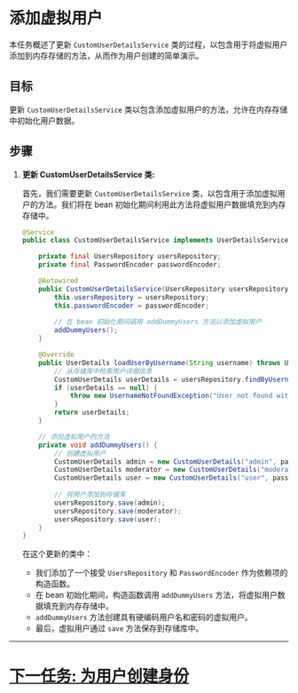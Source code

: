 # 添加虚拟用户

本任务概述了更新 `CustomUserDetailsService` 类的过程，以包含用于将虚拟用户添加到内存存储的方法，从而作为用户创建的简单演示。

## 目标

更新 `CustomUserDetailsService` 类以包含添加虚拟用户的方法，允许在内存存储中初始化用户数据。

## 步骤

1. **更新 CustomUserDetailsService 类:**

   首先，我们需要更新 `CustomUserDetailsService` 类，以包含用于添加虚拟用户的方法。我们将在 bean 初始化期间利用此方法将虚拟用户数据填充到内存存储中。

   ```java
   @Service
   public class CustomUserDetailsService implements UserDetailsService {

       private final UsersRepository usersRepository;
       private final PasswordEncoder passwordEncoder;

       @Autowired
       public CustomUserDetailsService(UsersRepository usersRepository, PasswordEncoder passwordEncoder) {
           this.usersRepository = usersRepository;
           this.passwordEncoder = passwordEncoder;
           
           // 在 bean 初始化期间调用 addDummyUsers 方法以添加虚拟用户
           addDummyUsers();
       }

       @Override
       public UserDetails loadUserByUsername(String username) throws UsernameNotFoundException {
           // 从存储库中检索用户详细信息
           CustomUserDetails userDetails = usersRepository.findByUsername(username);
           if (userDetails == null) {
               throw new UsernameNotFoundException("User not found with username: " + username);
           }
           return userDetails;
       }

       // 添加虚拟用户的方法
       private void addDummyUsers() {
           // 创建虚拟用户
           CustomUserDetails admin = new CustomUserDetails("admin", passwordEncoder.encode("admin"), true, true, true, true);
           CustomUserDetails moderator = new CustomUserDetails("moderator", passwordEncoder.encode("moderator"), true, true, true, true);
           CustomUserDetails user = new CustomUserDetails("user", passwordEncoder.encode("user"), true, true, true, true);
           
           // 将用户添加到存储库
           usersRepository.save(admin);
           usersRepository.save(moderator);
           usersRepository.save(user);
       }
   }
   ```

   在这个更新的类中：
   - 我们添加了一个接受 `UsersRepository` 和 `PasswordEncoder` 作为依赖项的构造函数。
   - 在 bean 初始化期间，构造函数调用 `addDummyUsers` 方法，将虚拟用户数据填充到内存存储中。
   - `addDummyUsers` 方法创建具有硬编码用户名和密码的虚拟用户。
   - 最后，虚拟用户通过 `save` 方法保存到存储库中。

---

# [下一任务: 为用户创建身份](create-identity-to-users.md)